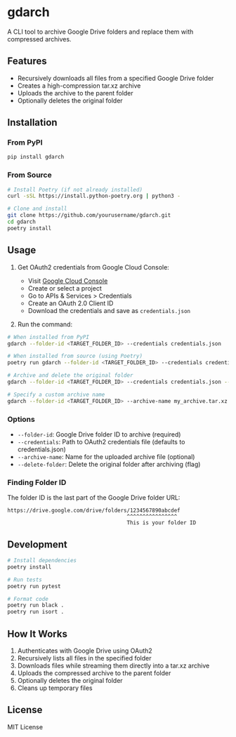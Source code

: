 # gdarch

A CLI tool to archive Google Drive folders and replace them with compressed archives.

## Features

- Recursively downloads all files from a specified Google Drive folder
- Creates a high-compression tar.xz archive
- Uploads the archive to the parent folder
- Optionally deletes the original folder

## Installation

### From PyPI
```bash
pip install gdarch
```

### From Source
```bash
# Install Poetry (if not already installed)
curl -sSL https://install.python-poetry.org | python3 -

# Clone and install
git clone https://github.com/yourusername/gdarch.git
cd gdarch
poetry install
```

## Usage

1. Get OAuth2 credentials from Google Cloud Console:
   - Visit [Google Cloud Console](https://console.cloud.google.com/)
   - Create or select a project
   - Go to APIs & Services > Credentials
   - Create an OAuth 2.0 Client ID
   - Download the credentials and save as `credentials.json`

2. Run the command:

```bash
# When installed from PyPI
gdarch --folder-id <TARGET_FOLDER_ID> --credentials credentials.json

# When installed from source (using Poetry)
poetry run gdarch --folder-id <TARGET_FOLDER_ID> --credentials credentials.json

# Archive and delete the original folder
gdarch --folder-id <TARGET_FOLDER_ID> --credentials credentials.json --delete-folder

# Specify a custom archive name
gdarch --folder-id <TARGET_FOLDER_ID> --archive-name my_archive.tar.xz --credentials credentials.json
```

### Options

- `--folder-id`: Google Drive folder ID to archive (required)
- `--credentials`: Path to OAuth2 credentials file (defaults to credentials.json)
- `--archive-name`: Name for the uploaded archive file (optional)
- `--delete-folder`: Delete the original folder after archiving (flag)

### Finding Folder ID

The folder ID is the last part of the Google Drive folder URL:
```
https://drive.google.com/drive/folders/1234567890abcdef
                                      ^^^^^^^^^^^^^^^^
                                      This is your folder ID
```

## Development

```bash
# Install dependencies
poetry install

# Run tests
poetry run pytest

# Format code
poetry run black .
poetry run isort .
```

## How It Works

1. Authenticates with Google Drive using OAuth2
2. Recursively lists all files in the specified folder
3. Downloads files while streaming them directly into a tar.xz archive
4. Uploads the compressed archive to the parent folder
5. Optionally deletes the original folder
6. Cleans up temporary files

## License

MIT License
